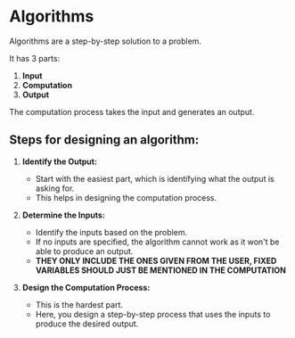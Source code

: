 # Algorithms

Algorithms are a step-by-step solution to a problem.

It has 3 parts:

1. **Input**
2. **Computation**
3. **Output**

The computation process takes the input and generates an output.

## Steps for designing an algorithm:

1. **Identify the Output:**

   - Start with the easiest part, which is identifying what the output is asking for.
   - This helps in designing the computation process.

2. **Determine the Inputs:**

   - Identify the inputs based on the problem.
   - If no inputs are specified, the algorithm cannot work as it won't be able to produce an output.
   - **THEY ONLY INCLUDE THE ONES GIVEN FROM THE USER, FIXED VARIABLES SHOULD JUST BE MENTIONED IN THE COMPUTATION**
3. **Design the Computation Process:**
   - This is the hardest part.
   - Here, you design a step-by-step process that uses the inputs to produce the desired output.
